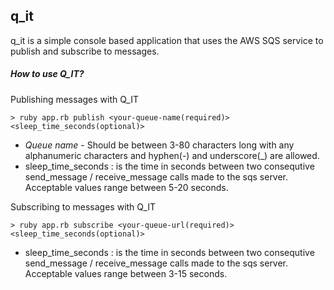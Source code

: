 ## q_it

q_it is a simple console based application that uses the AWS SQS service to publish and subscribe to messages.

##### How to use Q_IT? 

Publishing messages with Q_IT

```
> ruby app.rb publish <your-queue-name(required)> <sleep_time_seconds(optional)>

```

* _Queue name_ - Should be between 3-80 characters long with any alphanumeric characters and hyphen(-) and underscore(_) are allowed.
* sleep_time_seconds : is the time in seconds between two consequtive send_message / receive_message calls made to the sqs server. Acceptable values range between 5-20 seconds.

Subscribing to messages with Q_IT

```
> ruby app.rb subscribe <your-queue-url(required)> <sleep_time_seconds(optional)>

```

* sleep_time_seconds : is the time in seconds between two consequtive send_message / receive_message calls made to the sqs server. Acceptable values range between 3-15 seconds.
